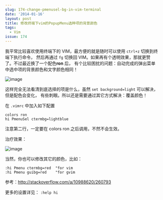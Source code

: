 ```yaml
---
slug: 174-change-pmenusel-bg-in-vim-terminal
date: '2014-01-16'
layout: post
title: 修改终端下vim的PopupMenu选种项的背景颜色
tags:
  - Vim
issue: 174
---
```


我平常比较喜欢使用终端下的 VIM，最方便的就是随时可以使用 `ctrl+z` 切换到终端下执行命令，
然后再通过 `fg` 切换回 VIM。如果再有个透明效果，那就更赞了。不过最近换了一个配色**ron** 后，
有个比较困扰的问题：自动完成的弹出菜单中选中项的背景颜色和文字颜色相同！

![image](https://github.com/greatghoul/greatghoul.github.io/assets/208966/658a2c91-f078-49b9-8382-a0e06b158f18)

这样完全无法看清到底选择的项是什么，虽然 `set background=light` 可以解决，但是配色会变化，
有些刺眼。所以还是需要通过其它方式解决：覆盖颜色！

在 `.vimrc` 中加入如下配置

    colors ron
    hi PmenuSel ctermbg=lightblue

注意第二行，一定要在 colors ron 之后调用，不然不会生效。

治疗效果：

![image](https://github.com/greatghoul/greatghoul.github.io/assets/208966/abf710f6-d032-49fc-8d40-b152f9c04b6d)

当然，你也可以修改其它的颜色，比如：

    :hi Pmenu ctermbg=red  "for vim
    :hi Pmenu guibg=red    "for gvim

参考：<http://stackoverflow.com/a/10988620/260793>

更多的设置详见： `:help hi`
